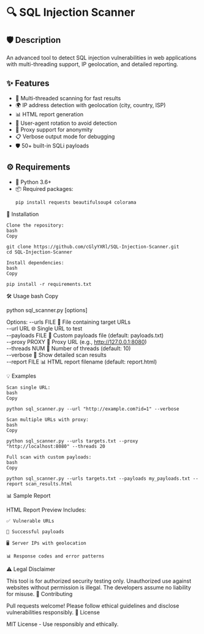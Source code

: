 # 🔍 SQL Injection Scanner 

## 🛡️ Description  
An advanced tool to detect SQL injection vulnerabilities in web applications with multi-threading support, IP geolocation, and detailed reporting.

## ✨ Features  
- 🚀 Multi-threaded scanning for fast results  
- 🌍 IP address detection with geolocation (city, country, ISP)  
- 📊 HTML report generation  
- 🔄 User-agent rotation to avoid detection  
- 🔌 Proxy support for anonymity  
- 📋 Verbose output mode for debugging  
- 🛡️ 50+ built-in SQLi payloads  

## ⚙️ Requirements  
- 🐍 Python 3.6+  
- 📦 Required packages:  
  ```bash
  pip install requests beautifulsoup4 colorama

🚀 Installation

    Clone the repository:
    bash
    Copy

    git clone https://github.com/cGlyYXRl/SQL-Injection-Scanner.git
    cd SQL-Injection-Scanner

    Install dependencies:
    bash
    Copy

    pip install -r requirements.txt

🛠️ Usage
bash
Copy

python sql_scanner.py [options]

Options:
  --urls FILE       📄 File containing target URLs  
  --url URL         🌐 Single URL to test  
  --payloads FILE   💉 Custom payloads file (default: payloads.txt)  
  --proxy PROXY     🔌 Proxy URL (e.g., http://127.0.0.1:8080)  
  --threads NUM     🧵 Number of threads (default: 10)  
  --verbose         📢 Show detailed scan results  
  --report FILE     📊 HTML report filename (default: report.html)  

💡 Examples

    Scan single URL:
    bash
    Copy

    python sql_scanner.py --url "http://example.com?id=1" --verbose

    Scan multiple URLs with proxy:
    bash
    Copy

    python sql_scanner.py --urls targets.txt --proxy "http://localhost:8080" --threads 20

    Full scan with custom payloads:
    bash
    Copy

    python sql_scanner.py --urls targets.txt --payloads my_payloads.txt --report scan_results.html

📊 Sample Report

HTML Report Preview
Includes:

    ✅ Vulnerable URLs

    💉 Successful payloads

    🖥️ Server IPs with geolocation

    📊 Response codes and error patterns

⚠️ Legal Disclaimer

This tool is for authorized security testing only. Unauthorized use against websites without permission is illegal. The developers assume no liability for misuse.
🤝 Contributing

Pull requests welcome! Please follow ethical guidelines and disclose vulnerabilities responsibly.
📜 License

MIT License - Use responsibly and ethically.
